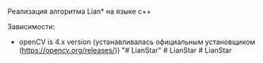 Реализация алгоритма Lian* на языке с++

Зависимости:

- openCV is 4.x version (устанавливалась официальным установщиком (https://opencv.org/releases/))
"# LianStar" 
#   L i a n S t a r  
 #   L i a n S t a r  
 